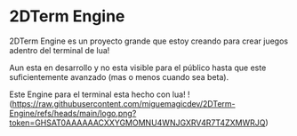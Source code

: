 # 2DTerm Engine
2DTerm Engine es un proyecto grande que estoy creando para crear juegos
adentro del terminal de lua!

Aun esta en desarrollo y no esta visible para el público hasta que este
suficientemente avanzado (mas o menos cuando sea beta).

Este Engine para el terminal esta hecho con lua!
!(https://raw.githubusercontent.com/miguemagicdev/2DTerm-Engine/refs/heads/main/logo.png?token=GHSAT0AAAAAACXXYGMOMNU4WNJGXRV4R7T4ZXMWRJQ)
